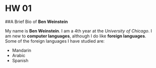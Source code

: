 # HW 01
##A Brief Bio of **Ben Weinstein**

My name is **Ben Weinstein**. I am a 4th year at the *University of Chicago*. I am new to **computer languages**, although I do like **foreign languages**.
Some of the foreign languages I have studied are:
- Mandarin
- Arabic
- Spanish

